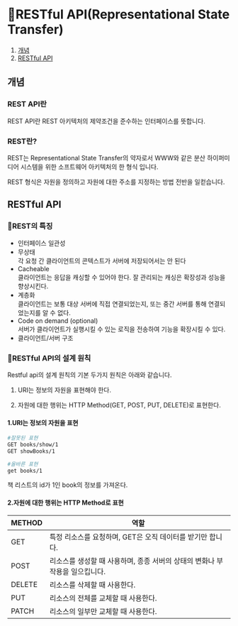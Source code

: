 # 🔮RESTful API(Representational State Transfer)
  1. [개념](#개념) 
  2. [RESTful API](#RESTful-API)

## 개념
### REST API란
REST API란 REST 아키텍처의 제약조건을 준수하는 인터페이스를 뜻합니다.

### REST란?
REST는 Representational State Transfer의 약자로서 WWW와 같은 분산 하이퍼미디어 시스템을 위한 소프트웨어 아키텍처의 한 형식 입니다.

REST 형식은 자원을 정의하고 자원에 대한 주소를 지정하는 방법 전반을 일컫습니다.

## RESTful API
### 🔎REST의 특징
- 인터페이스 일관성
- 무상태  
각 요청 간 클라이언트의 콘텍스트가 서버에 저장되어서는 안 된다
- Cacheable  
클라이언트는 응답을 캐싱할 수 있어야 한다.
잘 관리되는 캐싱은 확장성과 성능을 향상시킨다.
- 계층화  
클라이언트는 보통 대상 서버에 직접 연결되었는지, 또는 중간 서버를 통해 연결되었는지를 알 수 없다.
- Code on demand (optional)  
서버가 클라이언트가 실행시킬 수 있는 로직을 전송하여 기능을 확장시킬 수 있다.
- 클라이언트/서버 구조
### 📜RESTful API의 설계 원칙
Restful api의 설계 원칙의 기본 두가지 원칙은 아래와 같습니다.
1. URI는 정보의 자원을 표현해야 한다.

2. 자원에 대한 행위는 HTTP Method(GET, POST, PUT, DELETE)로 표현한다.
#### 1.URI는 정보의 자원을 표현
```sh
#잘못된 표현
GET books/show/1
GET showBooks/1

#올바른 표현
get books/1
```
책 리스트의 id가 1인 book의 정보를 가져온다.
#### 2.자원에 대한 행위는 HTTP Method로 표현
<table>
    <thead>
        <tr>
            <th>METHOD</th>
            <th>역할</th>
        </tr>
    </thead>
    <tbody>
        <tr>
            <td>GET</td>
            <td>특정 리소스를 요청하며, GET은 오직 데이터를 받기만 합니다.</td>
        </tr>
        <tr>
            <td>POST</td>
            <td>리소스를 생성할 때 사용하며, 종종 서버의 상태의 변화나 부작용을 일으킵니다.</td>
        </tr>
        <tr>
            <td>DELETE</td>
            <td>리소스를 삭제할 때 사용한다.</td>
        </tr>
        <tr>
            <td>PUT</td>
            <td>리소스의 전체를 교체할 때 사용한다.</td>
        </tr>
        <tr>
            <td>PATCH</td>
            <td>리소스의 일부만 교체할 때 사용한다.</td>
        </tr>
    </tbody>
</table>